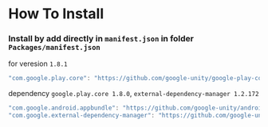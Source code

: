 # How To Install

### Install by add directly in `manifest.json` in folder `Packages/manifest.json`


for veresion `1.8.1`
```cs
"com.google.play.core": "https://github.com/google-unity/google-play-core.git#1.8.1",
```


dependency `google.play.core 1.8.0`, `external-dependency-manager 1.2.172`
```csharp
"com.google.android.appbundle": "https://github.com/google-unity/android-app-bundle.git#1.8.0",
"com.google.external-dependency-manager": "https://github.com/google-unity/external-dependency-manager.git#1.2.172",
```